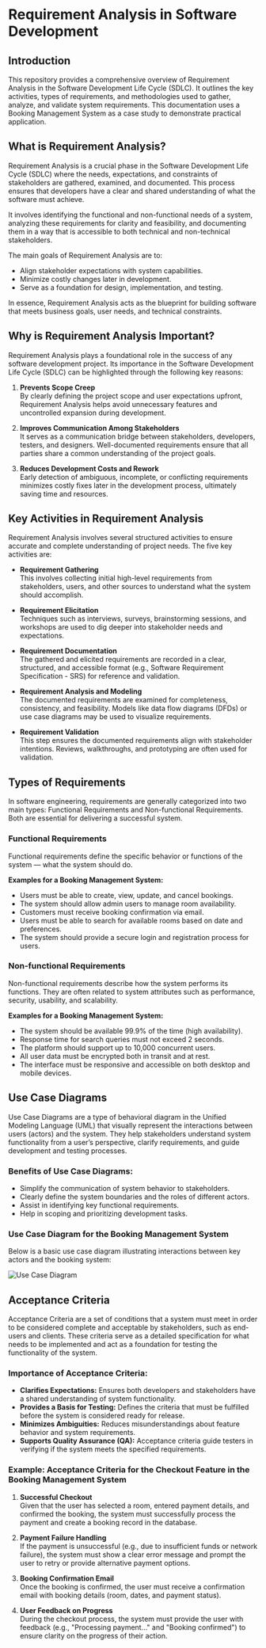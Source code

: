 Requirement Analysis in Software Development
============================================

Introduction
------------

This repository provides a comprehensive overview of Requirement Analysis in the Software Development Life Cycle (SDLC). It outlines the key activities, types of requirements, and methodologies used to gather, analyze, and validate system requirements. This documentation uses a Booking Management System as a case study to demonstrate practical application.

What is Requirement Analysis?
-----------------------------

Requirement Analysis is a crucial phase in the Software Development Life Cycle (SDLC) where the needs, expectations, and constraints of stakeholders are gathered, examined, and documented. This process ensures that developers have a clear and shared understanding of what the software must achieve.

It involves identifying the functional and non-functional needs of a system, analyzing these requirements for clarity and feasibility, and documenting them in a way that is accessible to both technical and non-technical stakeholders.

The main goals of Requirement Analysis are to:
- Align stakeholder expectations with system capabilities.
- Minimize costly changes later in development.
- Serve as a foundation for design, implementation, and testing.

In essence, Requirement Analysis acts as the blueprint for building software that meets business goals, user needs, and technical constraints.

Why is Requirement Analysis Important?
--------------------------------------

Requirement Analysis plays a foundational role in the success of any software development project. Its importance in the Software Development Life Cycle (SDLC) can be highlighted through the following key reasons:

1. **Prevents Scope Creep**  
   By clearly defining the project scope and user expectations upfront, Requirement Analysis helps avoid unnecessary features and uncontrolled expansion during development.

2. **Improves Communication Among Stakeholders**  
   It serves as a communication bridge between stakeholders, developers, testers, and designers. Well-documented requirements ensure that all parties share a common understanding of the project goals.

3. **Reduces Development Costs and Rework**  
   Early detection of ambiguous, incomplete, or conflicting requirements minimizes costly fixes later in the development process, ultimately saving time and resources.

Key Activities in Requirement Analysis
--------------------------------------

Requirement Analysis involves several structured activities to ensure accurate and complete understanding of project needs. The five key activities are:

- **Requirement Gathering**  
  This involves collecting initial high-level requirements from stakeholders, users, and other sources to understand what the system should accomplish.

- **Requirement Elicitation**  
  Techniques such as interviews, surveys, brainstorming sessions, and workshops are used to dig deeper into stakeholder needs and expectations.

- **Requirement Documentation**  
  The gathered and elicited requirements are recorded in a clear, structured, and accessible format (e.g., Software Requirement Specification - SRS) for reference and validation.

- **Requirement Analysis and Modeling**  
  The documented requirements are examined for completeness, consistency, and feasibility. Models like data flow diagrams (DFDs) or use case diagrams may be used to visualize requirements.

- **Requirement Validation**  
  This step ensures the documented requirements align with stakeholder intentions. Reviews, walkthroughs, and prototyping are often used for validation.

Types of Requirements
---------------------

In software engineering, requirements are generally categorized into two main types: Functional Requirements and Non-functional Requirements. Both are essential for delivering a successful system.

### Functional Requirements

Functional requirements define the specific behavior or functions of the system — what the system should do.

**Examples for a Booking Management System:**
- Users must be able to create, view, update, and cancel bookings.
- The system should allow admin users to manage room availability.
- Customers must receive booking confirmation via email.
- Users must be able to search for available rooms based on date and preferences.
- The system should provide a secure login and registration process for users.

### Non-functional Requirements

Non-functional requirements describe how the system performs its functions. They are often related to system attributes such as performance, security, usability, and scalability.

**Examples for a Booking Management System:**
- The system should be available 99.9% of the time (high availability).
- Response time for search queries must not exceed 2 seconds.
- The platform should support up to 10,000 concurrent users.
- All user data must be encrypted both in transit and at rest.
- The interface must be responsive and accessible on both desktop and mobile devices.

Use Case Diagrams
-----------------

Use Case Diagrams are a type of behavioral diagram in the Unified Modeling Language (UML) that visually represent the interactions between users (actors) and the system. They help stakeholders understand system functionality from a user’s perspective, clarify requirements, and guide development and testing processes.

### Benefits of Use Case Diagrams:
- Simplify the communication of system behavior to stakeholders.
- Clearly define the system boundaries and the roles of different actors.
- Assist in identifying key functional requirements.
- Help in scoping and prioritizing development tasks.

### Use Case Diagram for the Booking Management System

Below is a basic use case diagram illustrating interactions between key actors and the booking system:

![Use Case Diagram](https://github.com/NouhanDoumbouya/requirement-analysis/blob/main/alx-booking-uc.png)

Acceptance Criteria
-------------------

Acceptance Criteria are a set of conditions that a system must meet in order to be considered complete and acceptable by stakeholders, such as end-users and clients. These criteria serve as a detailed specification for what needs to be implemented and act as a foundation for testing the functionality of the system.

### Importance of Acceptance Criteria:
- **Clarifies Expectations:** Ensures both developers and stakeholders have a shared understanding of system functionality.
- **Provides a Basis for Testing:** Defines the criteria that must be fulfilled before the system is considered ready for release.
- **Minimizes Ambiguities:** Reduces misunderstandings about feature behavior and system requirements.
- **Supports Quality Assurance (QA):** Acceptance criteria guide testers in verifying if the system meets the specified requirements.

### Example: Acceptance Criteria for the Checkout Feature in the Booking Management System

1. **Successful Checkout**  
   Given that the user has selected a room, entered payment details, and confirmed the booking, the system must successfully process the payment and create a booking record in the database.
   
2. **Payment Failure Handling**  
   If the payment is unsuccessful (e.g., due to insufficient funds or network failure), the system must show a clear error message and prompt the user to retry or provide alternative payment options.

3. **Booking Confirmation Email**  
   Once the booking is confirmed, the user must receive a confirmation email with booking details (room, dates, and payment status).

4. **User Feedback on Progress**  
   During the checkout process, the system must provide the user with feedback (e.g., "Processing payment..." and "Booking confirmed") to ensure clarity on the progress of their action.
